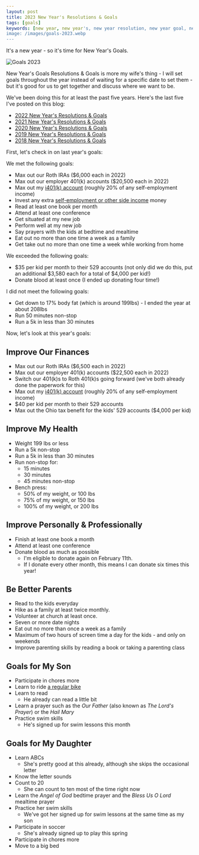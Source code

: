 ```yaml
---
layout: post
title: 2023 New Year's Resolutions & Goals
tags: [goals]
keywords: [new year, new year's, new year resolution, new year goal, new year's resolution, new year's goal, new year resolutions, new year goals, new year's resolutions, new year's goals, resolution, resolutions, goal, goals]
image: /images/goals-2023.webp
---
```


It's a new year - so it's time for New Year's Goals.

![Goals 2023](/images/goals-2023.jpg)

New Year's Goals Resolutions & Goals is more my wife's thing - I will set goals throughout the year instead of waiting for a specific date to set them - but it's good for us to get together and discuss where we want to be.

We've been doing this for at least the past five years. Here's the last five I've posted on this blog:

* [2022 New Year's Resolutions & Goals](https://www.joehxblog.com/2022-new-years-resolutions-goals/)
* [2021 New Year's Resolutions & Goals](https://www.joehxblog.com/2021-new-years-resolutions-goals/)
* [2020 New Year's Resolutions & Goals](https://www.joehxblog.com/2020-new-years-resolutions-goals/)
* [2019 New Year's Resolutions & Goals](https://www.joehxblog.com/2019-new-years-resolutions-goals/)
* [2018 New Year's Resolutions & Goals](https://www.joehxblog.com/2018-new-years-resolutions-goals/)

First, let's check in on last year's goals:

We met the following goals:

* Max out our Roth IRAs ($6,000 each in 2022)
* Max out our employer 401(k) accounts ($20,500 each in 2022)
* Max out my [i401(k) account](https://www.joehxblog.com/i-opened-a-vanguard-individual-401k/) (roughly 20% of any self-employment income)
* Invest any extra [self-employment or other side income](https://www.joehxblog.com/tags/#income-report) money
* Read at least one book per month
* Attend at least one conference
* Get situated at my new job
* Perform well at my new job
* Say prayers with the kids at bedtime and mealtime
* Eat out no more than one time a week as a family
* Get take out no more than one time a week while working from home

We exceeded the following goals:

* $35 per kid per month to their 529 accounts (not only did we do this, put an additional $3,580 each for a total of $4,000 per kid!)
* Donate blood at least once (I ended up donating four time!)

I did not meet the following goals:

* Get down to 17% body fat (which is around 199lbs) - I ended the year at about 208lbs
* Run 50 minutes non-stop
* Run a 5k in less than 30 minutes

Now, let's look at this year's goals:

## Improve Our Finances

* Max out our Roth IRAs ($6,500 each in 2022)
* Max out our employer 401(k) accounts ($22,500 each in 2022)
* Switch our 401(k)s to Roth 401(k)s going forward (we've both already done the paperwork for this)
* Max out my [i401(k) account](https://www.joehxblog.com/i-opened-a-vanguard-individual-401k/) (roughly 20% of any self-employment income)
* $40 per kid per month to their 529 accounts
* Max out the Ohio tax benefit for the kids' 529 accounts ($4,000 per kid)

## Improve My Health

* Weight 199 lbs or less
* Run a 5k non-stop
* Run a 5k in less than 30 minutes
* Run non-stop for:
  * 15 minutes
  * 30 minutes
  * 45 minutes non-stop
* Bench press:
  * 50% of my weight, or 100 lbs
  * 75% of my weight, or 150 lbs
  * 100% of my weight, or 200 lbs

## Improve Personally & Professionally

* Finish at least one book a month
* Attend at least one conference
* Donate blood as much as possible
  * I'm eligible to donate again on February 11th.
  * If I donate every other month, this means I can donate six times this year!

## Be Better Parents

* Read to the kids everyday
* Hike as a family at least twice monthly.
* Volunteer at church at least once.
* Seven or more date nights
* Eat out no more than once a week as a family
* Maximum of two hours of screen time a day for the kids - and only on weekends
* Improve parenting skills by reading a book or taking a parenting class

## Goals for My Son

* Participate in chores more
* Learn to ride [a regular bike](https://www.amazon.com/b?node=1265804011&tag=hendrixjoseph-20)
* Learn to read
  * He already can read a little bit
* Learn a prayer such as the *Our Father* (also known as *The Lord's Prayer*) or the *Hail Mary*
* Practice swim skills
  * He's signed up for swim lessons this month

## Goals for My Daughter

* Learn ABCs
  * She's pretty good at this already, although she skips the occasional letter
* Know the letter sounds
* Count to 20
  * She can count to ten most of the time right now
* Learn the *Angel of God* bedtime prayer and the *Bless Us O Lord* mealtime prayer
* Practice her swim skills
  * We've got her signed up for swim lessons at the same time as my son
* Participate in soccer
  * She's already signed up to play this spring
* Participate in chores more
* Move to a big bed